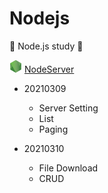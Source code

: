 # Nodejs
:dizzy: Node.js study :dizzy:

<code><img height="20" src="https://raw.githubusercontent.com/github/explore/80688e429a7d4ef2fca1e82350fe8e3517d3494d/topics/nodejs/nodejs.png"></code>  [NodeServer](https://www.notion.so/NodeServer-e1618281c5984ab7b49dfb2187de993d)

- 20210309
    - Server Setting 
    - List
    - Paging

- 20210310
    - File Download
    - CRUD

